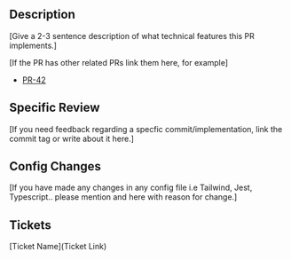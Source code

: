 ## Description

[Give a 2-3 sentence description of what technical features this PR implements.]

[If the PR has other related PRs link them here, for example]

- [PR-42](link)

## Specific Review

[If you need feedback regarding a specfic commit/implementation, link the commit tag or write about it here.]

## Config Changes

[If you have made any changes in any config file i.e Tailwind, Jest, Typescript.. please mention and here with reason for change.]

## Tickets

[Ticket Name](Ticket Link)
